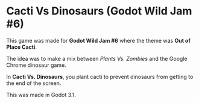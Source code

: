 # Cacti Vs Dinosaurs (Godot Wild Jam #6)
This game was made for **Godot Wild Jam #6** where the theme was **Out of Place Cacti**.

The idea was to make a mix between *Plants Vs. Zombies* and the Google Chrome dinosaur game.

In **Cacti Vs. Dinosaurs**, you plant cacti to prevent dinosaurs from getting to the end of the screen.

This was made in Godot 3.1.
